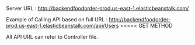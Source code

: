 Server URL : http://backendfoodorder-prod.us-east-1.elasticbeanstalk.com/

Example of Calling API based on full URL : http://backendfoodorder-prod.us-east-1.elasticbeanstalk.com/api/Users     <<<<< GET METHOD

All API URL can refer to Controller file.
